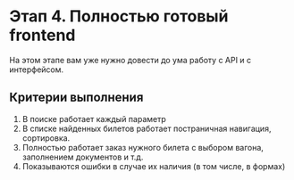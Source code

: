 # Этап 4. Полностью готовый frontend

На этом этапе вам уже нужно довести до ума работу с API и с интерфейсом.

## Критерии выполнения

1. В поиске работает каждый параметр
2. В списке найденных билетов работает постраничная навигация, сортировка.
3. Полностью работает заказ нужного билета с выбором вагона,
заполнением документов и т.д.
4. Показываются ошибки в случае их наличия (в том числе, в формах)
